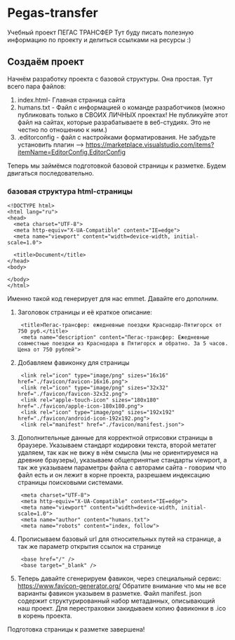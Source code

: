 # Pegas-transfer

 Учебный проект ПЕГАС ТРАНСФЕР
 Тут буду писать полезную информацию по проекту и делиться ссылками на ресурсы :)

## Создаём проект

Начнём разработку проекта с базовой структуры.
Она простая.
Тут всего пара файлов:

1. index.html- Главная страница сайта
2. humans.txt - Файл с информацией о команде разработчиков (можно публиковать только в СВОИХ ЛИЧНЫХ проектах! Не публикуйте этот файл на сайтах, которые разрабатываете в веб-студиях. Это не честно по отношению к ним.)
3. .editorconfig - файл с настройками форматирования. Не забудьте установить плагин --> https://marketplace.visualstudio.com/items?itemName=EditorConfig.EditorConfig

Теперь мы займёмся подготовкой базовой страницы к разметке.
Будем двигаться последовательно.

### базовая структура html-страницы

    <!DOCTYPE html>
    <html lang="ru">
    <head>
      <meta charset="UTF-8">
      <meta http-equiv="X-UA-Compatible" content="IE=edge">
      <meta name="viewport" content="width=device-width, initial-scale=1.0">

      <title>Document</title>
    </head>
    <body>

    </body>
    </html>

Именно такой код генерирует для нас emmet.
Давайте его дополним.

1. Заголовок страницы и её краткое описание:

        <title>Пегас-трансфер: ежедневные поездки Краснодар-Пятигорск от 750 руб.</title>
        <meta name="description" content="Пегас-трансфер: Ежедневные совместные поездки из Краснодара в Пятигорск и обратно. За 5 часов. Цена от 750 рублей">

2. Добавляем фавиконку для страницы

        <link rel="icon" type="image/png" sizes="16x16" href="./favicon/favicon-16x16.png">
        <link rel="icon" type="image/png" sizes="32x32" href="./favicon/favicon-32x32.png">
        <link rel="apple-touch-icon" sizes="180x180" href="./favicon/apple-icon-180x180.png">
        <link rel="icon" type="image/png" sizes="192x192" href="./favicon/android-icon-192x192.png">
        <link rel="manifest" href="./favicon/manifest.json">

3. Дополнительные данные для корректной отрисовки страницы в браузере. Указываем стандарт кодировки текста, второй метатег удаляем, так как не вижу в нём смысла (мы не ориентируемся на древние браузеры), указываем общепринятые стандарты viewport, а так же указываем параметры файла с авторами сайта - говорим что файл есть и он лежит в корне проекта, разрешаем индексацию страницы поисковыми системами.

        <meta charset="UTF-8">
        <meta http-equiv="X-UA-Compatible" content="IE=edge">
        <meta name="viewport" content="width=device-width, initial-scale=1.0">
        <meta name="author" content="humans.txt">
        <meta name="robots" content="index, follow">

4. Прописываем базовый url для относительных путей на странице, а так же параметр открытия ссылок на странице

        <base href="/" />
        <base target="_blank" />

4. Теперь давайте сгенерируем фавикон, через специальный сервис: https://www.favicon-generator.org/
Обратите внимание что мы не все варианты фавикон указывем в разметке.
Файл manifest. json содержит структурированный набор метаданных, описывающий наш проект.
Для перестраховки закидываем копию фавиконки в .ico в корень проекта.

Подготовка страницы к разметке завершена!

